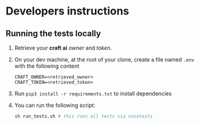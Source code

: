 # Developers instructions #

## Running the tests locally ##

1. Retrieve your **craft ai** _owner_ and _token_.
2. On your dev machine, at the root of your clone, create a file named `.env` with the following content
    
    ```
    CRAFT_OWNER=<retrieved_owner>
    CRAFT_TOKEN=<retrieved_token>
    ```

3. Run `pip3 install -r requirements.txt` to install dependencies
4. You can run the following script:
    
    ```sh
    sh run_tests.sh # this runs all tests via nosetests
    ```

<!-- ## Releasing a new version (needs administrator rights) ##

1. Make sure the build of the master branch is passing
[![Build](https://img.shields.io/travis/craft-ai/craft-ai-client-js/master.svg?style=flat-square)](https://travis-ci.org/craft-ai/craft-ai-client-js)
2. Checkout the master branch locally
````sh
git fetch
git checkout master
git reset --hard origin/master
````
3. Bump the version and push
````sh
npm version patch
git push origin master
git push --tags
```` -->